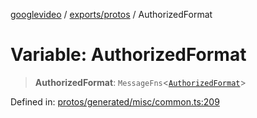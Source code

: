 [googlevideo](../../../README.md) / [exports/protos](../README.md) / AuthorizedFormat

# Variable: AuthorizedFormat

> **AuthorizedFormat**: `MessageFns`\<[`AuthorizedFormat`](../interfaces/AuthorizedFormat.md)\>

Defined in: [protos/generated/misc/common.ts:209](https://github.com/LuanRT/googlevideo/blob/cc730b4dbadc5ae882d6aa28d716e442943577fa/protos/generated/misc/common.ts#L209)
